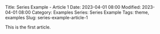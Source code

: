 Title: Series Example - Article 1
Date: 2023-04-01 08:00
Modified: 2023-04-01 08:00
Category: Examples
Series: Series Example
Tags: theme, examples
Slug: series-example-article-1

This is the first article.
